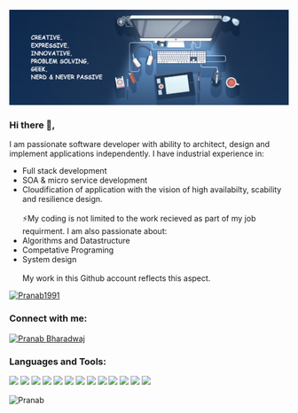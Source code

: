 ![Header](https://github.com/Pranab1991/Pranab1991/blob/main/asset/headerBanner.png "Header")

### Hi there 👋,

I am passionate software developer with ability to architect, design and implement applications independently. I have industrial experience in:
- Full stack development
- SOA & micro service development
- Cloudification of application with the vision of high availabilty, scability and resilience design.<br><br>
 ⚡My coding is not limited to the work recieved as part of my job requirment. I am also passionate about: 
- Algorithms and Datastructure
- Competative Programing
- System design<br><br>
My work in this Github account reflects this aspect.  

<p align="left"> <a href="https://github.com/ryo-ma/github-profile-trophy"><img src="https://github-profile-trophy.vercel.app/?username=Pranab1991" alt="Pranab1991" /></a> </p>

<h3 align="left">Connect with me:</h3>
<p align="left">
<a href="https://www.linkedin.com/in/pranab-bharadwaj-237887176" target="blank"><img align="center" src="https://raw.githubusercontent.com/rahuldkjain/github-profile-readme-generator/master/src/images/icons/Social/linked-in-alt.svg" alt="Pranab Bharadwaj" height="30" width="40" /></a>
</p>

<h3 align="left">Languages and Tools:</h3>

![](https://img.shields.io/badge/OS-Linux-informational?style=flat&logo=linux&logoColor=white&color=2bbc8a)
![](https://img.shields.io/badge/Editor-IntelliJ_IDEA-informational?style=flat&logo=intellij-idea&logoColor=white&color=2bbc8a)
![](https://img.shields.io/badge/Code-Java-informational?style=flat&logo=java&logoColor=white&color=2bbc8a)
![](https://img.shields.io/badge/Code-Springboot-informational?style=flat&logo=springboot&logoColor=white&color=2bbc8a)
![](https://img.shields.io/badge/Code-JavaScript-informational?style=flat&logo=javascript&logoColor=white&color=2bbc8a)
![](https://img.shields.io/badge/Code-TypeScript-informational?style=flat&logo=typescript&logoColor=white&color=2bbc8a)
![](https://img.shields.io/badge/Code-Angular-informational?style=flat&logo=angular&logoColor=white&color=2bbc8a)
![](https://img.shields.io/badge/Shell-Bash-informational?style=flat&logo=gnu-bash&logoColor=white&color=2bbc8a)
![](https://img.shields.io/badge/Tools-PostgreSQL-informational?style=flat&logo=postgresql&logoColor=white&color=2bbc8a)
![](https://img.shields.io/badge/Tools-Oracle-informational?style=flat&logo=oracle&logoColor=white&color=2bbc8a)
![](https://img.shields.io/badge/Tools-MongoDB-informational?style=flat&logo=mongodb&logoColor=white&color=2bbc8a)
![](https://img.shields.io/badge/Tools-Docker-informational?style=flat&logo=docker&logoColor=white&color=2bbc8a)
![](https://img.shields.io/badge/Cloud-AWS-informational?style=flat&logo=aws&logoColor=white&color=2bbc8a)
<p><img align="center" src="https://github-readme-stats.vercel.app/api/top-langs?username=Pranab1991&show_icons=true&locale=en&layout=compact" alt="Pranab" /></p>
<!--
**Pranab1991/Pranab1991** is a ✨ _special_ ✨ repository because its `README.md` (this file) appears on your GitHub profile.

Here are some ideas to get you started:

- 🔭 I’m currently working on ...
- 🌱 I’m currently learning ...
- 👯 I’m looking to collaborate on ...
- 🤔 I’m looking for help with ...
- 💬 Ask me about ...
- 📫 How to reach me: ...
- 😄 Pronouns: ...
- ⚡ Fun fact: ...
-->
